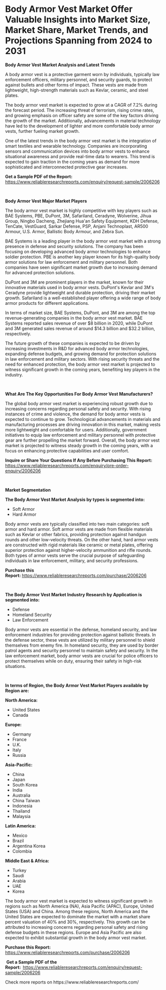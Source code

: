 <p><h1>Body Armor Vest Market Offer Valuable Insights into Market Size, Market Share, Market Trends, and Projections Spanning from 2024 to 2031</h1></p><p><strong>Body Armor Vest Market Analysis and Latest Trends</strong></p>
<p><p>A body armor vest is a protective garment worn by individuals, typically law enforcement officers, military personnel, and security guards, to protect against bullets and other forms of impact. These vests are made from lightweight, high-strength materials such as Kevlar, ceramic, and steel plates.</p><p>The body armor vest market is expected to grow at a CAGR of 7.2% during the forecast period. The increasing threat of terrorism, rising crime rates, and growing emphasis on officer safety are some of the key factors driving the growth of the market. Additionally, advancements in material technology have led to the development of lighter and more comfortable body armor vests, further fueling market growth.</p><p>One of the latest trends in the body armor vest market is the integration of smart textiles and wearable technology. Companies are incorporating sensors and communication devices into body armor vests to enhance situational awareness and provide real-time data to wearers. This trend is expected to gain traction in the coming years as demand for more sophisticated and interconnected protective gear increases.</p></p>
<p><strong>Get a Sample PDF of the Report:&nbsp;</strong> <a href="https://www.reliableresearchreports.com/enquiry/request-sample/2006206">https://www.reliableresearchreports.com/enquiry/request-sample/2006206</a></p>
<p>&nbsp;</p>
<p><strong>Body Armor Vest Major Market Players</strong></p>
<p><p>The body armor vest market is highly competitive with key players such as BAE Systems, PBE, DuPont, 3M, Safariland, Ceradyne, Wolverine, Jihua Group, Ningbo Dacheng, Zhejiang Hua'an Safety Equipment, KDH Defense, TenCate, VestGuard, Sarkar Defense, PSP, Anjani Technoplast, AR500 Armour, U.S. Armor, Ballistic Body Armour, and Zebra Sun. </p><p>BAE Systems is a leading player in the body armor vest market with a strong presence in defense and security solutions. The company has been focusing on developing advanced body armor technologies to enhance soldier protection. PBE is another key player known for its high-quality body armor solutions for law enforcement and military personnel. Both companies have seen significant market growth due to increasing demand for advanced protection solutions.</p><p>DuPont and 3M are prominent players in the market, known for their innovative materials used in body armor vests. DuPont's Kevlar and 3M's Ceradyne provide lightweight and durable protection, driving their market growth. Safariland is a well-established player offering a wide range of body armor products for different applications.</p><p>In terms of market size, BAE Systems, DuPont, and 3M are among the top revenue-generating companies in the body armor vest market. BAE Systems reported sales revenue of over $8 billion in 2020, while DuPont and 3M generated sales revenue of around $14.3 billion and $32.2 billion, respectively.</p><p>The future growth of these companies is expected to be driven by increasing investments in R&D for advanced body armor technologies, expanding defense budgets, and growing demand for protection solutions in law enforcement and military sectors. With rising security threats and the need for enhanced protection, the body armor vest market is projected to witness significant growth in the coming years, benefiting key players in the industry.</p></p>
<p>&nbsp;</p>
<p><strong>What Are The Key Opportunities For Body Armor Vest Manufacturers?</strong></p>
<p><p>The global body armor vest market is experiencing robust growth due to increasing concerns regarding personal safety and security. With rising instances of crime and violence, the demand for body armor vests is expected to continue to grow. Technological advancements in materials and manufacturing processes are driving innovation in this market, making vests more lightweight and comfortable for users. Additionally, government initiatives to equip law enforcement and military personnel with protective gear are further propelling the market forward. Overall, the body armor vest market is projected to witness steady growth in the coming years, with a focus on enhancing protective capabilities and user comfort.</p></p>
<p><strong>Inquire or Share Your Questions If Any Before Purchasing This Report:</strong> <a href="https://www.reliableresearchreports.com/enquiry/pre-order-enquiry/2006206">https://www.reliableresearchreports.com/enquiry/pre-order-enquiry/2006206</a></p>
<p>&nbsp;</p>
<p><strong>Market Segmentation</strong></p>
<p><strong>The Body Armor Vest Market Analysis by types is segmented into:</strong></p>
<p><ul><li>Soft Armor</li><li>Hard Armor</li></ul></p>
<p><p>Body armor vests are typically classified into two main categories: soft armor and hard armor. Soft armor vests are made from flexible materials such as Kevlar or other fabrics, providing protection against handgun rounds and other low-velocity threats. On the other hand, hard armor vests are constructed with rigid materials like ceramic or metal plates, offering superior protection against higher-velocity ammunition and rifle rounds. Both types of armor vests serve the crucial purpose of safeguarding individuals in law enforcement, military, and security professions.</p></p>
<p><strong>Purchase this Report:&nbsp;</strong><a href="https://www.reliableresearchreports.com/purchase/2006206">https://www.reliableresearchreports.com/purchase/2006206</a></p>
<p>&nbsp;</p>
<p><strong>The Body Armor Vest Market Industry Research by Application is segmented into:</strong></p>
<p><ul><li>Defense</li><li>Homeland Security</li><li>Law Enforcement</li></ul></p>
<p><p>Body armor vests are essential in the defense, homeland security, and law enforcement industries for providing protection against ballistic threats. In the defense sector, these vests are utilized by military personnel to shield themselves from enemy fire. In homeland security, they are used by border patrol agents and security personnel to maintain safety and security. In the law enforcement market, body armor vests are crucial for police officers to protect themselves while on duty, ensuring their safety in high-risk situations.</p></p>
<p>&nbsp;</p>
<p><strong>In terms of Region, the Body Armor Vest Market Players available by Region are:</strong></p>
<p>
    <p> <strong> North America: </strong>
        <ul>
            <li>United States</li>
            <li>Canada</li>
        </ul>
        </p> 
    <p> <strong> Europe: </strong>
        <ul>
            <li>Germany</li>
            <li>France</li>
            <li>U.K.</li>
            <li>Italy</li>
            <li>Russia</li>
        </ul>
        </p> 
    <p> <strong> Asia-Pacific: </strong>
        <ul>
            <li>China</li>
            <li>Japan</li>
            <li>South Korea</li>
            <li>India</li>
            <li>Australia</li>
            <li>China Taiwan</li>
            <li>Indonesia</li>
            <li>Thailand</li>
            <li>Malaysia</li>
        </ul>
        </p> 
    <p> <strong> Latin America: </strong>
        <ul>
            <li>Mexico</li>
            <li>Brazil</li>
            <li>Argentina Korea</li>
            <li>Colombia</li>
        </ul>
        </p> 
    <p> <strong> Middle East & Africa: </strong>
        <ul>
            <li>Turkey</li>
            <li>Saudi</li>
            <li>Arabia</li>
            <li>UAE</li>
            <li>Korea</li>
        </ul>
    </p>
    </p>
<p><p>The body armor vest market is expected to witness significant growth in regions such as North America (NA), Asia Pacific (APAC), Europe, United States (USA) and China. Among these regions, North America and the United States are expected to dominate the market with a market share percent valuation of 40% and 30%, respectively. This growth can be attributed to increasing concerns regarding personal safety and rising defense budgets in these regions. Europe and Asia Pacific are also expected to exhibit substantial growth in the body armor vest market.</p></p>
<p><strong>Purchase this Report: </strong><a href="https://www.reliableresearchreports.com/purchase/2006206">https://www.reliableresearchreports.com/purchase/2006206</a></p>
<p>&nbsp;<strong>Get a Sample PDF of the Report:&nbsp;&nbsp;</strong><a href="https://www.reliableresearchreports.com/enquiry/request-sample/2006206">https://www.reliableresearchreports.com/enquiry/request-sample/2006206</a></p>
<p><strong></strong></p>
<p>Check more reports on https://www.reliableresearchreports.com/</p>